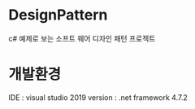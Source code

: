 # DesignPattern
c# 예제로 보는 소프트 웨어 디자인 패턴 프로젝트

# 개발환경
IDE : visual studio 2019
version : .net framework 4.7.2

